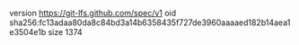 version https://git-lfs.github.com/spec/v1
oid sha256:fc13adaa80da8c84bd3a14b6358435f727de3960aaaaed182b14aea1e3504e1b
size 1374
